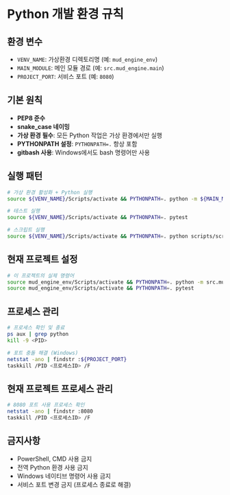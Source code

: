 # Python 개발 환경 규칙

## 환경 변수
- `VENV_NAME`: 가상환경 디렉토리명 (예: `mud_engine_env`)
- `MAIN_MODULE`: 메인 모듈 경로 (예: `src.mud_engine.main`)
- `PROJECT_PORT`: 서비스 포트 (예: `8080`)

## 기본 원칙
- **PEP8 준수**
- **snake_case 네이밍**
- **가상 환경 필수**: 모든 Python 작업은 가상 환경에서만 실행
- **PYTHONPATH 설정**: `PYTHONPATH=.` 항상 포함
- **gitbash 사용**: Windows에서도 bash 명령어만 사용

## 실행 패턴
```bash
# 가상 환경 활성화 + Python 실행
source ${VENV_NAME}/Scripts/activate && PYTHONPATH=. python -m ${MAIN_MODULE}

# 테스트 실행
source ${VENV_NAME}/Scripts/activate && PYTHONPATH=. pytest

# 스크립트 실행
source ${VENV_NAME}/Scripts/activate && PYTHONPATH=. python scripts/script_name.py
```

## 현재 프로젝트 설정
```bash
# 이 프로젝트의 실제 명령어
source mud_engine_env/Scripts/activate && PYTHONPATH=. python -m src.mud_engine.main
source mud_engine_env/Scripts/activate && PYTHONPATH=. pytest
```

## 프로세스 관리
```bash
# 프로세스 확인 및 종료
ps aux | grep python
kill -9 <PID>

# 포트 충돌 해결 (Windows)
netstat -ano | findstr :${PROJECT_PORT}
taskkill /PID <프로세스ID> /F
```

## 현재 프로젝트 프로세스 관리
```bash
# 8080 포트 사용 프로세스 확인
netstat -ano | findstr :8080
taskkill /PID <프로세스ID> /F
```

## 금지사항
- PowerShell, CMD 사용 금지
- 전역 Python 환경 사용 금지
- Windows 네이티브 명령어 사용 금지
- 서비스 포트 변경 금지 (프로세스 종료로 해결)